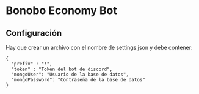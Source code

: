 # Bonobo Economy Bot
## Configuración
Hay que crear un archivo con el nombre de settings.json y debe contener:
```
{
  "prefix" : "!",
  "token" : "Token del bot de discord",
  "mongoUser": "Usuario de la base de datos",
  "mongoPassword": "Contraseña de la base de datos"
}
``` 